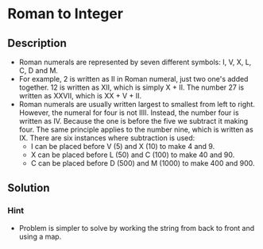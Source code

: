 # Roman to Integer

## Description

* Roman numerals are represented by seven different symbols: I, V, X, L, C, D and M.
* For example, 2 is written as II in Roman numeral, just two one's added together. 12 is written as XII, which is simply X + II. The number 27 is written as XXVII, which is XX + V + II.
* Roman numerals are usually written largest to smallest from left to right. However, the numeral for four is not IIII. Instead, the number four is written as IV. Because the one is before the five we subtract it making four. The same principle applies to the number nine, which is written as IX. There are six instances where subtraction is used:
  * I can be placed before V (5) and X (10) to make 4 and 9.
  * X can be placed before L (50) and C (100) to make 40 and 90.
  * C can be placed before D (500) and M (1000) to make 400 and 900.

## Solution

### Hint

* Problem is simpler to solve by working the string from back to front and using a map.
